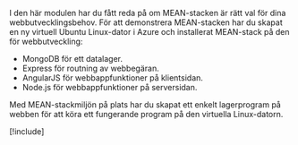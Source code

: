 I den här modulen har du fått reda på om MEAN-stacken är rätt val för dina webbutvecklingsbehov. För att demonstrera MEAN-stacken har du skapat en ny virtuell Ubuntu Linux-dator i Azure och installerat MEAN-stack på den för webbutveckling:

- MongoDB för ett datalager.
- Express för routning av webbegäran.
- AngularJS för webbappfunktioner på klientsidan.
- Node.js för webbappfunktioner på serversidan.

Med MEAN-stackmiljön på plats har du skapat ett enkelt lagerprogram på webben för att köra ett fungerande program på den virtuella Linux-datorn.

[!include[](../../../includes/azure-sandbox-cleanup.md)]